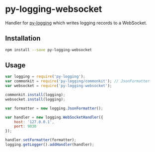 # py-logging-websocket
Handler for [py-logging][1] which writes logging records to a WebSocket.

## Installation
```bash
npm install --save py-logging-websocket
```

## Usage
```javascript
var logging = require('py-logging');
var commonkit = require('py-logging/commonkit'); // JsonFormatter
var websocket = require('py-logging-websocket');

commonkit.install(logging);
websocket.install(logging);

var formatter = new logging.JsonFormatter();

var handler = new logging.WebSocketHandler({
	host: '127.0.0.1',
	port: 9030
});

handler.setFormatter(formatter);
logging.getLogger().addHandler(handler);
```

[1]: https://github.com/jose-pleonasm/py-logging
